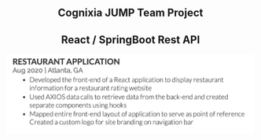 
<center>
        <h2> Cognixia JUMP Team Project</h2>
        <h2> React / SpringBoot Rest API</h2></center>







<!-- [Link](url) and  -->

![Image](images/restaurant-app-screenshot.png)




